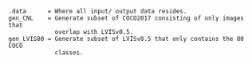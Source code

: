     .data      = Where all input/ output data resides.
    gen_CNL    = Generate subset of COCO2017 consisting of only images that
                 overlap with LVISv0.5.
    gen_LVIS80 = Generate subset of LVISv0.5 that only contains the 80 COCO
                 classes. 


